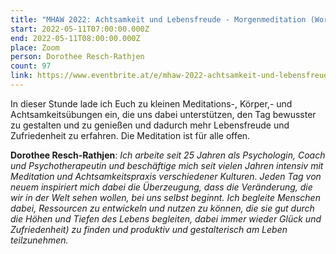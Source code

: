 ```yaml
---
title: "MHAW 2022: Achtsamkeit und Lebensfreude - Morgenmeditation (Workshop)"
start: 2022-05-11T07:00:00.000Z
end: 2022-05-11T08:00:00.000Z
place: Zoom
person: Dorothee Resch-Rathjen
count: 97
link: https://www.eventbrite.at/e/mhaw-2022-achtsamkeit-und-lebensfreude-morgenmeditation-workshop-tickets-331322964907
---
```

In dieser Stunde lade ich Euch zu kleinen Meditations-, Körper,- und Achtsamkeitsübungen ein, die uns dabei unterstützen, den Tag bewusster zu gestalten und zu genießen und dadurch mehr Lebensfreude und Zufriedenheit zu erfahren. Die Meditation ist für alle offen.

**Dorothee Resch-Rathjen**: *Ich arbeite seit 25 Jahren als Psychologin, Coach und Psychotherapeutin und beschäftige mich seit vielen Jahren intensiv mit Meditation und Achtsamkeitspraxis verschiedener Kulturen. Jeden Tag von neuem inspiriert mich dabei die Überzeugung, dass die Veränderung, die wir in der Welt sehen wollen, bei uns selbst beginnt. Ich begleite Menschen dabei, Ressourcen zu entwickeln und nutzen zu können, die sie gut durch die Höhen und Tiefen des Lebens begleiten, dabei immer wieder Glück und Zufriedenheit) zu finden und produktiv und gestalterisch am Leben teilzunehmen.*